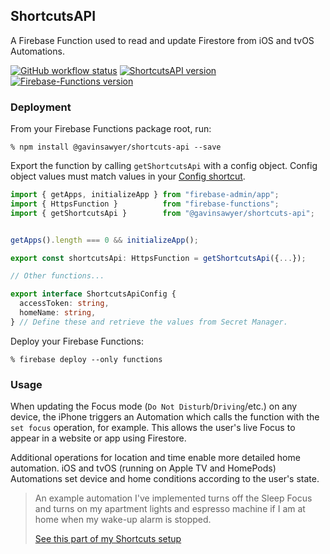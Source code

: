 ## ShortcutsAPI
A Firebase Function used to read and update Firestore from iOS and tvOS Automations.

[![GitHub workflow status](https://img.shields.io/github/actions/workflow/status/gavinsawyer/shortcuts-api/ci.yml)](https://github.com/gavinsawyer/shortcuts-api/actions/workflows/ci.yml)
[![ShortcutsAPI version](https://img.shields.io/npm/v/@gavinsawyer/shortcuts-api?logo=npm)](https://www.npmjs.com/package/@gavinsawyer/shortcuts-api)
[![Firebase-Functions version](https://img.shields.io/npm/dependency-version/@gavinsawyer/shortcuts-api/firebase-functions?logo=firebase)](https://www.npmjs.com/package/firebase-functions)
### Deployment
From your Firebase Functions package root, run:

`% npm install @gavinsawyer/shortcuts-api --save`

Export the function by calling `getShortcutsApi` with a config object. Config object values must match values in your [Config shortcut](https://imgur.com/a/aM3oiQS).
```ts
import { getApps, initializeApp } from "firebase-admin/app";
import { HttpsFunction }          from "firebase-functions";
import { getShortcutsApi }        from "@gavinsawyer/shortcuts-api";


getApps().length === 0 && initializeApp();

export const shortcutsApi: HttpsFunction = getShortcutsApi({...});

// Other functions...
```
```ts
export interface ShortcutsApiConfig {
  accessToken: string,
  homeName: string,
} // Define these and retrieve the values from Secret Manager.
```
Deploy your Firebase Functions:

`% firebase deploy --only functions`

### Usage
When updating the Focus mode (`Do Not Disturb`/`Driving`/etc.) on any device, the iPhone triggers an Automation which calls the function with the `set focus` operation, for example. This allows the user's live Focus to appear in a website or app using Firestore.

Additional operations for location and time enable more detailed home automation. iOS and tvOS (running on Apple TV and HomePods) Automations set device and home conditions according to the user's state.

> An example automation I've implemented turns off the Sleep Focus and turns on my apartment lights and espresso machine if I am at home when my wake-up alarm is stopped.
>
> [See this part of my Shortcuts setup](https://imgur.com/a/LE1fxqm)
